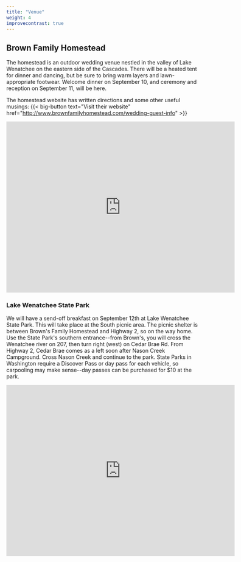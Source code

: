 ```yaml
---
title: "Venue"
weight: 4
improvecontrast: true
---
```


## Brown Family Homestead

The homestead is an outdoor wedding venue nestled in the valley of Lake Wenatchee on the eastern side of the Cascades. There will be a heated tent for dinner and dancing, but be sure to bring warm layers and lawn-appropriate footwear. Welcome dinner on September 10, and ceremony and reception on September 11, will be here.

The homestead website has written directions and some other useful musings:
{{< big-button text="Visit their website" href="http://www.brownfamilyhomestead.com/wedding-guest-info" >}}

<div class="google-maps"><iframe width="600" height="450" frameborder="0" style="border:0"
src="https://www.google.com/maps/embed/v1/place?q=place_id:ChIJn6mcN6QDm1QRe5bJGlXLh1M&key=AIzaSyAZlXC_nSEg9aeG3_Wr0oXDHNoiDZvHK_s" allowfullscreen></iframe></div>

### Lake Wenatchee State Park
We will have a send-off breakfast on September 12th at Lake Wenatchee State Park. This will take place at the South picnic area. The picnic shelter is between Brown's Family Homestead and Highway 2, so on the way home. Use the State Park's southern entrance--from Brown's, you will cross the Wenatchee river on 207, then turn right (west) on Cedar Brae Rd. From Highway 2, Cedar Brae comes as a left soon after Nason Creek Campground. Cross Nason Creek and continue to the park. State Parks in Washington require a Discover Pass or day pass for each vehicle, so carpooling may make sense--day passes can be purchased for $10 at the park.

<div class="google-maps"><iframe width="600" height="450" frameborder="0" style="border:0"
src="https://www.google.com/maps/embed/v1/place?q=14826+Cedar+Brae+Rd,+Leavenworth,+WA+98826,+USA&center=47.808459918047134,-120.72176541153843&zoom=14&key=AIzaSyAZlXC_nSEg9aeG3_Wr0oXDHNoiDZvHK_s" allowfullscreen></iframe></div>

